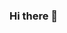 ### Hi there 👋

<!--
**mightbealie/mightbealie** is a ✨ _special_ ✨ repository because its `README.md` (this file) appears on your GitHub profile.

Here are some ideas to get you started:

- 🔭 我是陈浠
- 🌱 我正在学习机器学习
- 🤔 我正在广工大学习
- 📫 我的博客园：Nxaim
- 😄 我喜欢躺平摸鱼
- ⚡ 平时喜欢睡觉看综艺
-->
